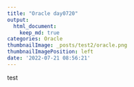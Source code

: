 ```yaml
---
title: "Oracle day0720"
output:
  html_document:
    keep_md: true
categories: Oracle
thumbnailImage: _posts/test2/oracle.png
thumbnailImagePosition: left
date: '2022-07-21 08:56:21'
---
```


test
<!-- excerpt -->